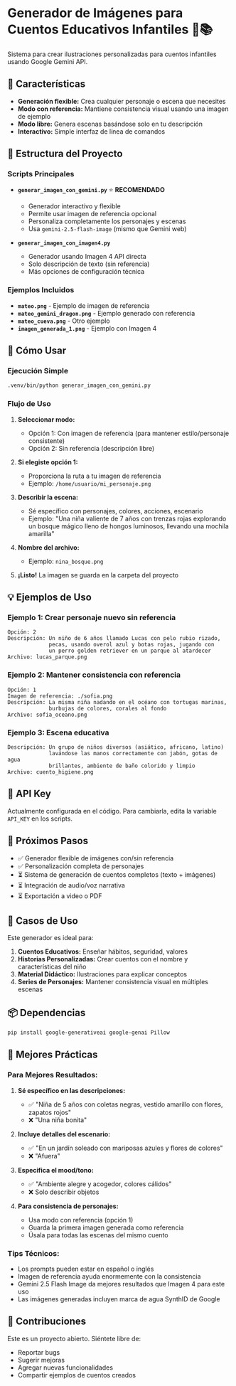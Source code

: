 # Generador de Imágenes para Cuentos Educativos Infantiles 🎨📚

Sistema para crear ilustraciones personalizadas para cuentos infantiles usando Google Gemini API.

## 🎯 Características

- **Generación flexible:** Crea cualquier personaje o escena que necesites
- **Modo con referencia:** Mantiene consistencia visual usando una imagen de ejemplo
- **Modo libre:** Genera escenas basándose solo en tu descripción
- **Interactivo:** Simple interfaz de línea de comandos

## 📁 Estructura del Proyecto

### Scripts Principales

- **`generar_imagen_con_gemini.py`** ⭐ **RECOMENDADO**
  - Generador interactivo y flexible
  - Permite usar imagen de referencia opcional
  - Personaliza completamente los personajes y escenas
  - Usa `gemini-2.5-flash-image` (mismo que Gemini web)

- **`generar_imagen_con_imagen4.py`**
  - Generador usando Imagen 4 API directa
  - Solo descripción de texto (sin referencia)
  - Más opciones de configuración técnica

### Ejemplos Incluidos

- **`mateo.png`** - Ejemplo de imagen de referencia
- **`mateo_gemini_dragon.png`** - Ejemplo generado con referencia
- **`mateo_cueva.png`** - Otro ejemplo
- **`imagen_generada_1.png`** - Ejemplo con Imagen 4

## 🚀 Cómo Usar

### Ejecución Simple

```bash
.venv/bin/python generar_imagen_con_gemini.py
```

### Flujo de Uso

1. **Seleccionar modo:**
   - Opción 1: Con imagen de referencia (para mantener estilo/personaje consistente)
   - Opción 2: Sin referencia (descripción libre)

2. **Si elegiste opción 1:**
   - Proporciona la ruta a tu imagen de referencia
   - Ejemplo: `/home/usuario/mi_personaje.png`

3. **Describir la escena:**
   - Sé específico con personajes, colores, acciones, escenario
   - Ejemplo: "Una niña valiente de 7 años con trenzas rojas explorando un bosque mágico lleno de hongos luminosos, llevando una mochila amarilla"

4. **Nombre del archivo:**
   - Ejemplo: `nina_bosque.png`

5. **¡Listo!** La imagen se guarda en la carpeta del proyecto

## 💡 Ejemplos de Uso

### Ejemplo 1: Crear personaje nuevo sin referencia

```
Opción: 2
Descripción: Un niño de 6 años llamado Lucas con pelo rubio rizado, 
             pecas, usando overol azul y botas rojas, jugando con 
             un perro golden retriever en un parque al atardecer
Archivo: lucas_parque.png
```

### Ejemplo 2: Mantener consistencia con referencia

```
Opción: 1
Imagen de referencia: ./sofia.png
Descripción: La misma niña nadando en el océano con tortugas marinas, 
             burbujas de colores, corales al fondo
Archivo: sofia_oceano.png
```

### Ejemplo 3: Escena educativa

```
Descripción: Un grupo de niños diversos (asiático, africano, latino) 
             lavándose las manos correctamente con jabón, gotas de agua 
             brillantes, ambiente de baño colorido y limpio
Archivo: cuento_higiene.png
```

## 🔑 API Key

Actualmente configurada en el código. Para cambiarla, edita la variable `API_KEY` en los scripts.

## 📝 Próximos Pasos

- ✅ Generador flexible de imágenes con/sin referencia
- ✅ Personalización completa de personajes
- ⏳ Sistema de generación de cuentos completos (texto + imágenes)
- ⏳ Integración de audio/voz narrativa
- ⏳ Exportación a video o PDF

## 🎯 Casos de Uso

Este generador es ideal para:

1. **Cuentos Educativos:** Enseñar hábitos, seguridad, valores
2. **Historias Personalizadas:** Crear cuentos con el nombre y características del niño
3. **Material Didáctico:** Ilustraciones para explicar conceptos
4. **Series de Personajes:** Mantener consistencia visual en múltiples escenas

## 📦 Dependencias

```bash
pip install google-generativeai google-genai Pillow
```

## 🌟 Mejores Prácticas

### Para Mejores Resultados:

1. **Sé específico en las descripciones:**
   - ✅ "Niña de 5 años con coletas negras, vestido amarillo con flores, zapatos rojos"
   - ❌ "Una niña bonita"

2. **Incluye detalles del escenario:**
   - ✅ "En un jardín soleado con mariposas azules y flores de colores"
   - ❌ "Afuera"

3. **Especifica el mood/tono:**
   - ✅ "Ambiente alegre y acogedor, colores cálidos"
   - ❌ Solo describir objetos

4. **Para consistencia de personajes:**
   - Usa modo con referencia (opción 1)
   - Guarda la primera imagen generada como referencia
   - Úsala para todas las escenas del mismo cuento

### Tips Técnicos:

- Los prompts pueden estar en español o inglés
- Imagen de referencia ayuda enormemente con la consistencia
- Gemini 2.5 Flash Image da mejores resultados que Imagen 4 para este uso
- Las imágenes generadas incluyen marca de agua SynthID de Google

## 🤝 Contribuciones

Este es un proyecto abierto. Siéntete libre de:
- Reportar bugs
- Sugerir mejoras
- Agregar nuevas funcionalidades
- Compartir ejemplos de cuentos creados
